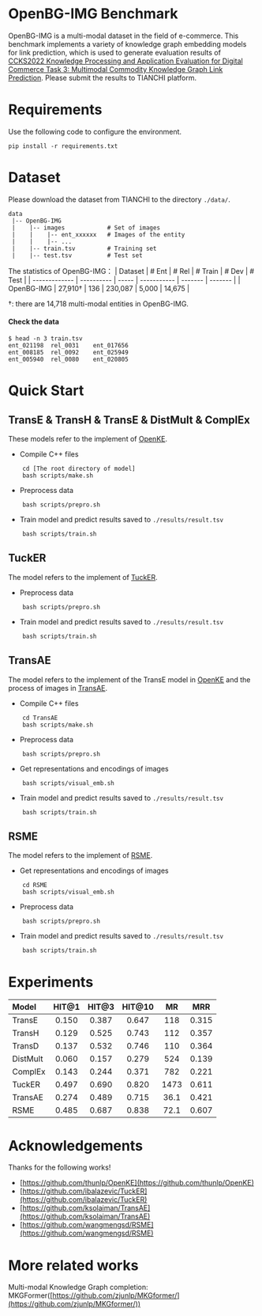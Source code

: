 # OpenBG-IMG Benchmark

OpenBG-IMG is a multi-modal dataset in the field of e-commerce. This benchmark implements a variety of knowledge graph embedding models for link prediction, which is used to generate evaluation results of [CCKS2022 Knowledge Processing and Application Evaluation for Digital Commerce Task 3: Multimodal Commodity Knowledge Graph Link Prediction](https://tianchi.aliyun.com/competition/entrance/531957/introduction). Please submit the results to TIANCHI platform.

# Requirements

Use the following code to configure the environment.
```
pip install -r requirements.txt
```

# Dataset

Please download the dataset from TIANCHI to the directory `./data/`.

```
data
 |-- OpenBG-IMG
 |    |-- images            # Set of images
 |    |    |-- ent_xxxxxx   # Images of the entity
 |    |    |-- ...
 |    |-- train.tsv         # Training set
 |    |-- test.tsv          # Test set
```

The statistics of OpenBG-IMG：
|    Dataset    |    # Ent   | # Rel |   # Train   |  # Dev  | # Test  |
| ------------- | ---------- | ----- | ----------- | ------- | ------- |
|   OpenBG-IMG  | 27,910†     |  136  | 230,087     | 5,000   | 14,675  |

†: there are 14,718 multi-modal entities in OpenBG-IMG.

#### Check the data

```
$ head -n 3 train.tsv
ent_021198	rel_0031	ent_017656
ent_008185	rel_0092	ent_025949
ent_005940	rel_0080	ent_020805
```

# Quick Start


## TransE & TransH & TransE & DistMult & ComplEx

These models refer to the implement of [OpenKE](https://github.com/thunlp/OpenKE).

- Compile C++ files

```shell
    cd [The root directory of model]
    bash scripts/make.sh
```

- Preprocess data

```shell
    bash scripts/prepro.sh
```

- Train model and predict results saved to `./results/result.tsv`


```shell
    bash scripts/train.sh
```

## TuckER

The model refers to the implement of [TuckER](https://github.com/ibalazevic/TuckER).

- Preprocess data

```shell
    bash scripts/prepro.sh
```

- Train model and predict results saved to `./results/result.tsv`


```shell
    bash scripts/train.sh
```

## TransAE

The model refers to the implement of the TransE model in [OpenKE](https://github.com/thunlp/OpenKE) and the process of images in [TransAE](https://github.com/ksolaiman/TransAE).

- Compile C++ files

```shell
    cd TransAE
    bash scripts/make.sh
```

- Preprocess data

```shell
    bash scripts/prepro.sh
```

- Get representations and encodings of images


```shell
    bash scripts/visual_emb.sh
```

- Train model and predict results saved to `./results/result.tsv`


```shell
    bash scripts/train.sh
```

## RSME

The model refers to the implement of [RSME](https://github.com/wangmengsd/RSME).

- Get representations and encodings of images

```shell
    cd RSME
    bash scripts/visual_emb.sh
```

- Preprocess data

```shell
    bash scripts/prepro.sh
```

- Train model and predict results saved to `./results/result.tsv`

```shell
    bash scripts/train.sh
```

# Experiments

|Model		|HIT@1  |HIT@3 |HIT@10| MR  | MRR |
|:-		|:-:	|:-:   |:-:   |:-:  |:-:  |
|TransE	    |0.150  |0.387 |0.647 |118  |0.315|
|TransH 	|0.129  |0.525 |0.743 |112  |0.357|
|TransD	    |0.137  |0.532 |0.746 |110  |0.364|
|DistMult	|0.060  |0.157 |0.279 |524  |0.139|
|ComplEx	|0.143  |0.244 |0.371 |782  |0.221|
|TuckER	    |0.497  |0.690 |0.820 |1473 |0.611|
|TransAE	|0.274  |0.489 |0.715 |36.1 |0.421|
|RSME       |0.485  |0.687 |0.838 |72.1 |0.607|

# Acknowledgements

Thanks for the following works!

- [https://github.com/thunlp/OpenKE](https://github.com/thunlp/OpenKE)
- [https://github.com/ibalazevic/TuckER](https://github.com/ibalazevic/TuckER)
- [https://github.com/ksolaiman/TransAE](https://github.com/ksolaiman/TransAE)
- [https://github.com/wangmengsd/RSME](https://github.com/wangmengsd/RSME)

# More related works

Multi-modal Knowledge Graph completion: MKGFormer([https://github.com/zjunlp/MKGformer/](https://github.com/zjunlp/MKGformer/))
